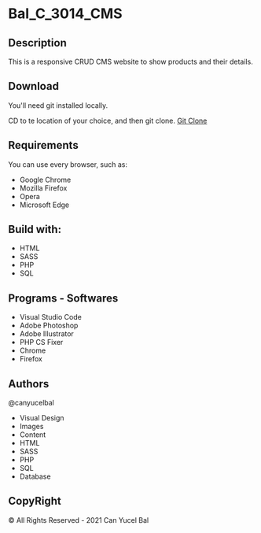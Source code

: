# Bal_C_3014_CMS

## Description 

This is a responsive CRUD CMS website to show products and their details.

## Download
You'll need git installed locally.

CD to te location of your choice, and then git clone.
[Git Clone](https://github.com/canyucelbal/Bal_C_3014_CMS.git)

## Requirements
You can use every browser, such as:
<ul>
	<li>Google Chrome</li>
	<li>Mozilla Firefox</li>
	<li>Opera</li>
	<li>Microsoft Edge</li>
</ul>

## Build with:
<ul>
	<li>HTML</li>
	<li>SASS</li>
    <li>PHP</li>
    <li>SQL</li>

</ul>

## Programs - Softwares
<ul>
	<li>Visual Studio Code</li>
	<li>Adobe Photoshop</li>
    <li>Adobe Illustrator</li>
    <li>PHP CS Fixer</li>
	<li>Chrome</li>
	<li>Firefox</li>
</ul>

## Authors
@canyucelbal
<ul>
	<li>Visual Design</li>
	<li>Images</li>
	<li>Content</li>
	<li>HTML</li>
	<li>SASS</li>
	<li>PHP</li>
    <li>SQL</li>
    <li>Database</li>

</ul>

## CopyRight
© All Rights Reserved - 2021 Can Yucel Bal
